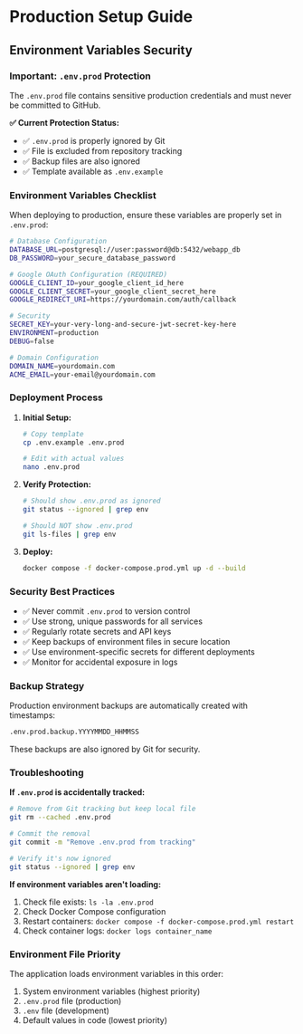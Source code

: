 # Production Setup Guide

## Environment Variables Security

### Important: `.env.prod` Protection

The `.env.prod` file contains sensitive production credentials and must never be committed to GitHub.

**✅ Current Protection Status:**
- ✅ `.env.prod` is properly ignored by Git
- ✅ File is excluded from repository tracking
- ✅ Backup files are also ignored
- ✅ Template available as `.env.example`

### Environment Variables Checklist

When deploying to production, ensure these variables are properly set in `.env.prod`:

```bash
# Database Configuration
DATABASE_URL=postgresql://user:password@db:5432/webapp_db
DB_PASSWORD=your_secure_database_password

# Google OAuth Configuration (REQUIRED)
GOOGLE_CLIENT_ID=your_google_client_id_here
GOOGLE_CLIENT_SECRET=your_google_client_secret_here
GOOGLE_REDIRECT_URI=https://yourdomain.com/auth/callback

# Security
SECRET_KEY=your-very-long-and-secure-jwt-secret-key-here
ENVIRONMENT=production
DEBUG=false

# Domain Configuration
DOMAIN_NAME=yourdomain.com
ACME_EMAIL=your-email@yourdomain.com
```

### Deployment Process

1. **Initial Setup:**
   ```bash
   # Copy template
   cp .env.example .env.prod
   
   # Edit with actual values
   nano .env.prod
   ```

2. **Verify Protection:**
   ```bash
   # Should show .env.prod as ignored
   git status --ignored | grep env
   
   # Should NOT show .env.prod
   git ls-files | grep env
   ```

3. **Deploy:**
   ```bash
   docker compose -f docker-compose.prod.yml up -d --build
   ```

### Security Best Practices

- ✅ Never commit `.env.prod` to version control
- ✅ Use strong, unique passwords for all services
- ✅ Regularly rotate secrets and API keys
- ✅ Keep backups of environment files in secure location
- ✅ Use environment-specific secrets for different deployments
- ✅ Monitor for accidental exposure in logs

### Backup Strategy

Production environment backups are automatically created with timestamps:
```bash
.env.prod.backup.YYYYMMDD_HHMMSS
```

These backups are also ignored by Git for security.

### Troubleshooting

**If `.env.prod` is accidentally tracked:**
```bash
# Remove from Git tracking but keep local file
git rm --cached .env.prod

# Commit the removal
git commit -m "Remove .env.prod from tracking"

# Verify it's now ignored
git status --ignored | grep env
```

**If environment variables aren't loading:**
1. Check file exists: `ls -la .env.prod`
2. Check Docker Compose configuration
3. Restart containers: `docker compose -f docker-compose.prod.yml restart`
4. Check container logs: `docker logs container_name`

### Environment File Priority

The application loads environment variables in this order:
1. System environment variables (highest priority)
2. `.env.prod` file (production)
3. `.env` file (development)
4. Default values in code (lowest priority)

